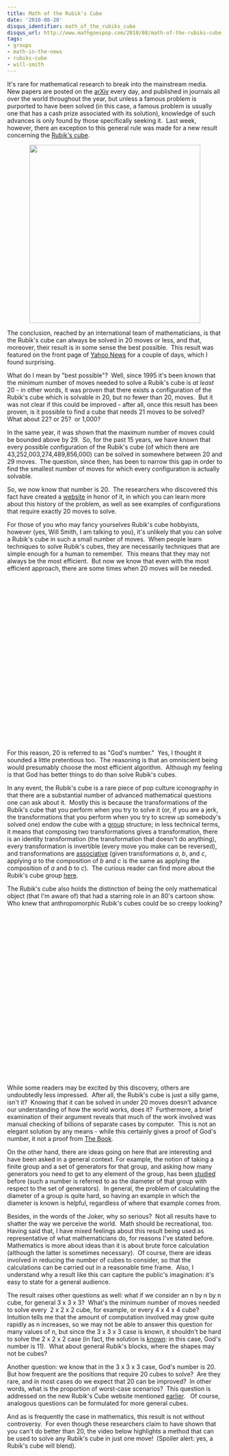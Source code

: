 ```yaml
---
title: Math of the Rubik's Cube
date: '2010-08-20'
disqus_identifier: math_of_the_rubiks_cube
disqus_url: http://www.mathgoespop.com/2010/08/math-of-the-rubiks-cube.html
tags:
- groups
- math-in-the-news
- rubiks-cube
- will-smith
---
```

It's rare for mathematical research to break into the mainstream media.  New papers are posted on the <a href="http://arxiv.org/">arXiv</a> every day, and published in journals all over the world throughout the year, but unless a famous problem is purported to have been solved (in this case, a famous problem is usually one that has a cash prize associated with its solution), knowledge of such advances is only found by those specifically seeking it.  Last week, however, there an exception to this general rule was made for a new result concerning the <a href="http://en.wikipedia.org/wiki/Rubik%27s_Cube">Rubik's cube</a>.

<center><a href="http://upload.wikimedia.org/wikipedia/commons/thumb/a/a6/Rubik%27s_cube.svg/500px-Rubik%27s_cube.svg.png"><img class="aligncenter" src="http://upload.wikimedia.org/wikipedia/commons/thumb/a/a6/Rubik%27s_cube.svg/500px-Rubik%27s_cube.svg.png" alt="" width="400" height="416" /></a></center>

The conclusion, reached by an international team of mathematicians, is that the Rubik's cube can always be solved in 20 moves or less, and that, moreover, their result is in some sense the best possible.  This result was featured on the front page of <a href="http://news.yahoo.com/s/afp/20100813/od_afp/ussciencerubikoffbeat">Yahoo News</a> for a couple of days, which I found surprising.

What do I mean by "best possible"?  Well, since 1995 it's been known that the minimum number of moves needed to solve a Rubik's cube is <em>at least</em> 20 - in other words, it was proven that there exists a configuration of the Rubik's cube which is solvable in 20, but no fewer than 20, moves.  But it was not clear if this could be improved - after all, once this result has been proven, is it possible to find a cube that needs 21 moves to be solved?  What about 22? or 25?  or 1,000?

In the same year, it was shown that the maximum number of moves could be bounded above by 29.  So, for the past 15 years, we have known that every possible configuration of the Rubik's cube (of which there are 43,252,003,274,489,856,000) can be solved in somewhere between 20 and 29 moves.  The question, since then, has been to narrow this gap in order to find the smallest number of moves for which every configuration is actually solvable.

So, we now know that number is 20.  The researchers who discovered this fact have created a <a href="http://www.cube20.org/">website</a> in honor of it, in which you can learn more about this history of the problem, as well as see examples of configurations that require exactly 20 moves to solve.

<p>For those of you who may fancy yourselves Rubik's cube hobbyists, however (yes, Will Smith, I am talking to you), it's unlikely that you can solve a Rubik's cube in such a small number of moves.  When people learn techniques to solve Rubik's cubes, they are necessarily techniques that are simple enough for a human to remember.  This means that they may not always be the most efficient.  But now we know that even with the most efficient approach, there are some times when 20 moves will be needed.</p>

<p style="text-align: center;"><object classid="clsid:d27cdb6e-ae6d-11cf-96b8-444553540000" width="480" height="385" codebase="http://download.macromedia.com/pub/shockwave/cabs/flash/swflash.cab#version=6,0,40,0"><param name="allowFullScreen" value="true" /><param name="allowscriptaccess" value="always" /><param name="src" value="http://www.youtube.com/v/gUncHGvBuks?fs=1&amp;hl=en_US" /><param name="allowfullscreen" value="true" /><embed type="application/x-shockwave-flash" width="480" height="385" src="http://www.youtube.com/v/gUncHGvBuks?fs=1&amp;hl=en_US" allowscriptaccess="always" allowfullscreen="true"></embed></object></p>

<p>For this reason, 20 is referred to as "God's number."  Yes, I thought it sounded a little pretentious too.  The reasoning is that an omniscient being would presumably choose the most efficient algorithm.  Although my feeling is that God has better things to do than solve Rubik's cubes.</p>

In any event, the Rubik's cube is a rare piece of pop culture iconography in that there are a substantial number of advanced mathematical questions one can ask about it.  Mostly this is because the transformations of the Rubik's cube that you perform when you try to solve it (or, if you are a jerk, the transformations that you perform when you try to screw up somebody's solved one) endow the cube with a <a href="http://en.wikipedia.org/wiki/Group_%28mathematics%29">group</a> structure; in less technical terms, it means that composing two transformations gives a transformation, there is an identity transformation (the transformation that doesn't do anything), every transformation is invertible (every move you make can be reversed), and transformations are <a href="http://en.wikipedia.org/wiki/Associativity">associative</a> (given transformations <em>a</em>, <em>b</em>, and <em>c</em>, applying <em>a</em> to the composition of <em>b</em> and <em>c</em> is the same as applying the composition of <em>a</em> and <em>b </em>to <em>c</em>).  The curious reader can find more about the Rubik's cube group <a href="http://en.wikipedia.org/wiki/Rubik%27s_cube_group">here</a>.

<p style="text-align: left;">The Rubik's cube also holds the distinction of being the only mathematical object (that I'm aware of) that had a starring role in an 80's cartoon show.  Who knew that anthropomorphic Rubik's cubes could be so creepy looking?</p>

<p style="text-align: center;"><object classid="clsid:d27cdb6e-ae6d-11cf-96b8-444553540000" width="480" height="385" codebase="http://download.macromedia.com/pub/shockwave/cabs/flash/swflash.cab#version=6,0,40,0"><param name="allowFullScreen" value="true" /><param name="allowscriptaccess" value="always" /><param name="src" value="http://www.youtube.com/v/LYs_GCy9PRk?fs=1&amp;hl=en_US" /><param name="allowfullscreen" value="true" /><embed type="application/x-shockwave-flash" width="480" height="385" src="http://www.youtube.com/v/LYs_GCy9PRk?fs=1&amp;hl=en_US" allowscriptaccess="always" allowfullscreen="true"></embed></object></p>

<p>While some readers may be excited by this discovery, others are undoubtedly less impressed.  After all, the Rubik's cube is just a silly game, isn't it?  Knowing that it can be solved in under 20 moves doesn't advance our understanding of how the world works, does it?  Furthermore, a brief examination of their argument reveals that much of the work involved was manual checking of billions of separate cases by computer.  This is not an elegant solution by any means - while this certainly gives a proof of God's number, it not a proof from <a href="http://en.wikipedia.org/wiki/Proofs_from_THE_BOOK">The Book</a>.</p>

On the other hand, there are ideas going on here that are interesting and have been asked in a general context. For example, the notion of taking a finite group and a set of generators for that group, and asking how many generators you need to get to any element of the group, has been <a href="http://www.uoregon.edu/~kantor/PAPERS/STOCdiameter.pdf">studied</a> before (such a number is referred to as the diameter of that group with respect to the set of generators).  In general, the problem of calculating the diameter of a group is quite hard, so having an example in which the diameter is known is helpful, regardless of where that example comes from.

Besides, in the words of the Joker, why so serious?  Not all results have to shatter the way we perceive the world.  Math should be recreational, too.  Having said that, I have mixed feelings about this result being used as representative of what mathematicians do, for reasons I've stated before.  Mathematics is more about ideas than it is about brute force calculation (although the latter is sometimes necessary).  Of course, there are ideas involved in reducing the number of cubes to consider, so that the calculations can be carried out in a reasonable time frame.  Also, I understand why a result like this can capture the public's imagination: it's easy to state for a general audience.

The result raises other questions as well: what if we consider an n by n by n cube, for general 3 x 3 x 3?  What's the minimum number of moves needed to solve every  2 x 2 x 2 cube, for example, or every 4 x 4 x 4 cube?  Intuition tells me that the amount of computation involved may grow quite rapidly as n increases, so we may not be able to answer this question for many values of n, but since the 3 x 3 x 3 case is known, it shouldn't be hard to solve the 2 x 2 x 2 case (in fact, the solution is <a href="http://www.jaapsch.net/puzzles/cube2.htm">known</a>: in this case, God's number is 11).  What about general Rubik's blocks, where the shapes may not be cubes?

Another question: we know that in the 3 x 3 x 3 case, God's number is 20.  But how frequent are the positions that require 20 cubes to solve?  Are they rare, and in most cases do we expect that 20 can be improved?  In other words, what is the proportion of worst-case scenarios?  This question is addressed on the new Rubik's Cube website mentioned <a href="http://www.cube20.org/">earlier</a>.   Of course, analogous questions can be formulated for more general cubes.

<p>And as is frequently the case in mathematics, this result is not without controversy.  For even though these researchers claim to have shown that you can't do better than 20, the video below highlights a method that can be used to solve any Rubik's cube in just one move!  (Spoiler alert: yes, a Rubik's cube will blend).</p>

<p style="text-align: center;"><object classid="clsid:d27cdb6e-ae6d-11cf-96b8-444553540000" width="560" height="385" codebase="http://download.macromedia.com/pub/shockwave/cabs/flash/swflash.cab#version=6,0,40,0"><param name="allowFullScreen" value="true" /><param name="allowscriptaccess" value="always" /><param name="src" value="http://www.youtube.com/v/NrqHHBibRvs?fs=1&amp;hl=en_US" /><param name="allowfullscreen" value="true" /><embed type="application/x-shockwave-flash" width="560" height="385" src="http://www.youtube.com/v/NrqHHBibRvs?fs=1&amp;hl=en_US" allowscriptaccess="always" allowfullscreen="true"></embed></object></p>
